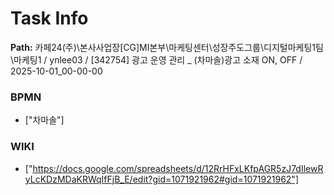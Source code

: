# Task Info

**Path:** 카페24(주)\본사사업장\[CG]MI본부\마케팅센터\성장주도그룹\디지털마케팅1팀\마케팅1 / ynlee03 / [342754] 광고 운영 관리 _ (차마솔)광고 소재 ON, OFF / 2025-10-01_00-00-00

### BPMN
- ["차마솔"]

### WIKI
- ["https://docs.google.com/spreadsheets/d/12RrHFxLKfpAGR5zJ7dIlewRyLcKDzMDaKRWqIfFjB_E/edit?gid=1071921962#gid=1071921962"]

